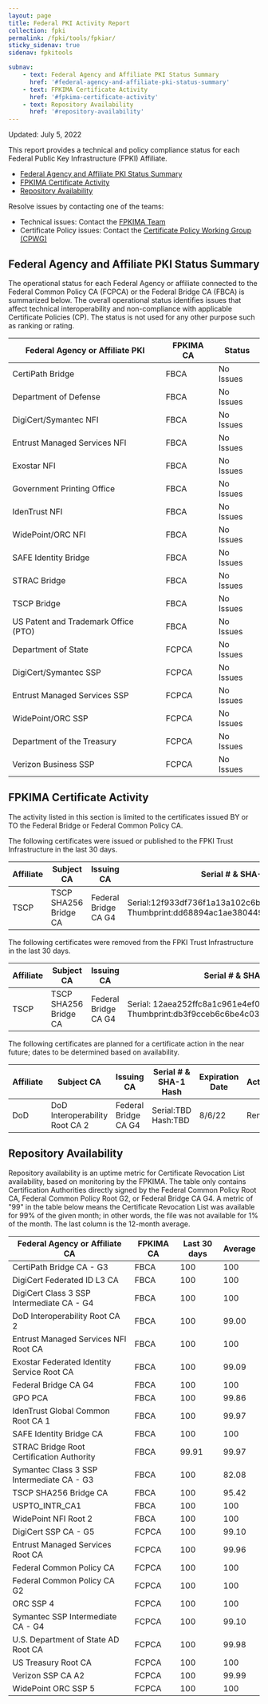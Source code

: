 ```yaml
---
layout: page 
title: Federal PKI Activity Report
collection: fpki
permalink: /fpki/tools/fpkiar/
sticky_sidenav: true
sidenav: fpkitools

subnav:
    - text: Federal Agency and Affiliate PKI Status Summary
      href: '#federal-agency-and-affiliate-pki-status-summary'
    - text: FPKIMA Certificate Activity
      href: '#fpkima-certificate-activity'
    - text: Repository Availability
      href: '#repository-availability'
---
```


Updated: July 5, 2022

This report provides a technical and policy compliance status for each Federal Public Key Infrastructure (FPKI) Affiliate.

- [Federal Agency and Affiliate PKI Status Summary](#federal-agency-and-affiliate-pki-status-summary)
- [FPKIMA Certificate Activity](#fpkima-certificate-activity)
- [Repository Availability](#repository-availability)

Resolve issues by contacting one of the teams:  

- Technical issues: Contact the [FPKIMA Team](mailto:fpki-help@gsa.gov) 
- Certificate Policy issues: Contact the [Certificate Policy Working Group (CPWG)](mailto:fpkipa_cpwg@listserv.gsa.gov)  

## Federal Agency and Affiliate PKI Status Summary
The operational status for each Federal Agency or affiliate connected to the Federal Common Policy CA (FCPCA) or the Federal Bridge CA (FBCA) is summarized below. The overall operational status identifies issues that affect technical interoperability and non-compliance with applicable Certificate Policies (CP). The status is not used for any other purpose such as ranking or rating.

| Federal Agency or Affiliate PKI | FPKIMA CA | Status |
| ------------------------------- | --------- | ------ |
| CertiPath Bridge | FBCA | No Issues |
| Department of Defense | FBCA | No Issues |
| DigiCert/Symantec NFI	| FBCA | No Issues |
| Entrust Managed Services NFI | FBCA | No Issues |
| Exostar NFI | FBCA | No Issues |
| Government Printing Office | FBCA | No Issues |
| IdenTrust NFI | FBCA | No Issues |
| WidePoint/ORC NFI | FBCA | No Issues |
| SAFE Identity Bridge | FBCA | No Issues |
| STRAC Bridge | FBCA | No Issues |
| TSCP Bridge | FBCA | No Issues |
| US Patent and Trademark Office (PTO) | FBCA | No Issues |
| Department of State | FCPCA | No Issues |
| DigiCert/Symantec SSP | FCPCA | No Issues |
| Entrust Managed Services SSP | FCPCA | No Issues |
| WidePoint/ORC SSP | FCPCA | No Issues |
| Department of the Treasury | FCPCA | No Issues |
| Verizon Business SSP | FCPCA | No Issues |

## FPKIMA Certificate Activity
The activity listed in this section is limited to the certificates issued BY or TO the Federal Bridge or Federal Common Policy CA.

The following certificates were issued or published to the FPKI Trust Infrastructure in the last 30 days.

| Affiliate | Subject CA | Issuing CA | Serial # & SHA-1 Hash | Issued Date | Expiration Date |
| --------- | ---------- | ---------- | --------------------- | ----------- | ----------- |
| TSCP | TSCP SHA256 Bridge CA | Federal Bridge CA G4 | Serial:12f933df736f1a13a102c6b2359cf96abac2e48c Thumbprint:dd68894ac1ae380449190487a5ff24f9fdbcd82f | 6/24/22 | 2/23/24 |

The following certificates were removed from the FPKI Trust Infrastructure in the last 30 days.

| Affiliate | Subject CA | Issuing CA | Serial # & SHA-1 Hash | Expiration Date | Action |
| --------- | ---------- | ---------- | --------------------- | ----------- | ----------- |
| TSCP | TSCP SHA256 Bridge CA  | Federal Bridge CA G4  |  Serial: 12aea252ffc8a1c961e4ef0e7529f8e88d4daa33 Thumbprint:db3f9cceb6c6be4c03e0997070d09e7e0e7ee38a |  8/6/22 | Renewed |

The following certificates are planned for a certificate action in the near future; dates to be determined based on availability.

| Affiliate | Subject CA | Issuing CA | Serial # & SHA-1 Hash | Expiration Date | Action |
| --------- | ---------- | ---------- | --------------------- | --------------- | ------ |
| DoD | DoD Interoperability Root CA 2  | Federal Bridge CA G4 | Serial:TBD      Hash:TBD | 8/6/22 | Renew |


## Repository Availability 
Repository availability is an uptime metric for Certificate Revocation List availability, based on monitoring by the FPKIMA. The table only contains Certification Authorities directly signed by the Federal Common Policy Root CA, Federal Common Policy Root G2, or Federal Bridge CA G4. A metric of "99" in the table below means the Certificate Revocation List was available for 99% of the given month; in other words, the file was not available for 1% of the month. The last column is the 12-month average.

| Federal Agency or Affiliate CA | FPKIMA CA | Last 30 days | Average |
| ------------------------------ | --------- | ------------ | ------- |
| CertiPath Bridge CA - G3 | FBCA | 100 | 100 |
| DigiCert Federated ID L3 CA | FBCA | 100 | 100 |
| DigiCert Class 3 SSP Intermediate CA - G4	| FBCA | 100 | 100 |
| DoD Interoperability Root CA 2 | FBCA	| 100 | 99.00|
| Entrust Managed Services NFI Root CA | FBCA |	100 | 100 |
| Exostar Federated Identity Service Root CA | FBCA	| 100 | 99.09 |
| Federal Bridge CA G4 | FBCA | 100	| 100 |
| GPO PCA | FBCA | 100 | 99.86 |
| IdenTrust Global Common Root CA 1 | FBCA | 100 | 99.97 |
| SAFE Identity Bridge CA	| FBCA | 100 | 100 |
| STRAC Bridge Root Certification Authority	| FBCA | 99.91 | 99.97 |
| Symantec Class 3 SSP Intermediate CA - G3	| FBCA | 100 | 82.08 |
| TSCP SHA256 Bridge CA	| FBCA | 100 | 95.42 |
| USPTO_INTR_CA1 | FBCA	| 100 | 100 |
| WidePoint NFI Root 2	| FBCA	| 100 |	100 |
| DigiCert SSP CA - G5	| FCPCA	| 100 |	99.10 |
| Entrust Managed Services Root CA	| FCPCA	| 100 | 99.96 |
| Federal Common Policy CA	| FCPCA	| 100 |	100 |
| Federal Common Policy CA G2 | FCPCA | 100 | 100 |
| ORC SSP 4	| FCPCA	| 100 | 100 |
| Symantec SSP Intermediate CA - G4	| FCPCA | 100 | 99.10 |
| U.S. Department of State AD Root CA | FCPCA | 100 | 99.98 |
| US Treasury Root CA | FCPCA | 100 | 100 |
| Verizon SSP CA A2 | FCPCA	| 100 | 99.99 |
| WidePoint ORC SSP 5	| FCPCA	| 100 | 100 |


